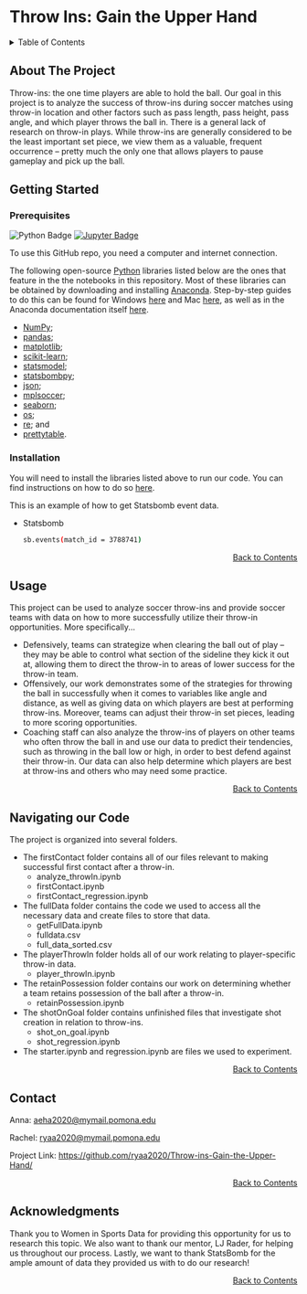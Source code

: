 # Throw Ins: Gain the Upper Hand

<!-- TABLE OF CONTENTS -->
<details>
  <summary>Table of Contents</summary>
  <ol>
    <li>
      <a href="#about-the-project">About The Project</a>
    </li>
    <li>
      <a href="#getting-started">Getting Started</a>
      <ul>
        <li><a href="#prerequisites">Prerequisites</a></li>
        <li><a href="#installation">Installation</a></li>
      </ul>
    </li>
    <li><a href="#usage">Usage</a></li>
    <li><a href="#roadmap">Roadmap</a></li>
    <li><a href="#contributing">Contributing</a></li>
    <li><a href="#contact">Contact</a></li>
    <li><a href="#acknowledgments">Acknowledgments</a></li>
  </ol>
</details>

## About The Project

Throw-ins: the one time players are able to hold the ball. Our goal in this project is to analyze the success of throw-ins during soccer matches using throw-in location and other factors such as pass length, pass height, pass angle, and which player throws the ball in. There is a general lack of research on throw-in plays. While throw-ins are generally considered to be the least important set piece, we view them as a valuable, frequent occurrence – pretty much the only one that allows players to pause gameplay and pick up the ball. 

## Getting Started

### Prerequisites

![Python Badge](https://img.shields.io/badge/-python-3f7dae?style=flat&logo=python&logoColor=fff)
[![Jupyter Badge](https://img.shields.io/badge/Made%20with-Jupyter-orange?style=flat&logo=Jupyter)](https://jupyter.org/try)

<!--This project is written in Python programming language. <br>-->
To use this GitHub repo, you need a computer and internet connection.

The following open-source [Python](https://www.python.org/) libraries listed below are the ones that feature in the the notebooks in this repository. Most of these libraries can be obtained by downloading and installing [Anaconda](https://anaconda.org/anaconda/conda). Step-by-step guides to do this can be found for Windows [here](https://medium.com/@GalarnykMichael/install-python-on-windows-anaconda-c63c7c3d1444) and Mac [here](https://medium.com/@GalarnykMichael/install-python-on-mac-anaconda-ccd9f2014072), as well as in the Anaconda documentation itself [here](https://docs.anaconda.com/anaconda/install/).

*    [NumPy](https://numpy.org/doc/stable/contents.html);
*    [pandas](http://pandas.pydata.org/);
*    [matplotlib](https://matplotlib.org/contents.html?v=20200411155018);
*    [scikit-learn](https://scikit-learn.org/stable/);
*    [statsmodel](https://www.statsmodels.org/stable/index.html);
*    [statsbombpy](https://github.com/statsbomb/statsbombpy);
*    [json](https://docs.python.org/3/library/json.html);
*    [mplsoccer](https://mplsoccer.readthedocs.io/en/latest/index.html);
*    [seaborn](https://seaborn.pydata.org/);
*    [os](https://docs.python.org/3/library/os.html);
*    [re](https://docs.python.org/3/library/re.html); and
*    [prettytable](https://pypi.org/project/prettytable/).


### Installation

You will need to install the libraries listed above to run our code. You can find instructions on how to do so [here](https://docs.python.org/3/installing/index.html).

This is an example of how to get Statsbomb event data. 
* Statsbomb
  ```sh
  sb.events(match_id = 3788741)
  ```

<p align="right"><a href="#table-of-contents">Back to Contents</a>


## Usage

This project can be used to analyze soccer throw-ins and provide soccer teams with data on how to more successfully utilize their throw-in opportunities.
More specifically... 
  + Defensively, teams can strategize when clearing the ball out of play – they may be able to control what section of the sideline they kick it out at, allowing them to direct the throw-in to areas of lower success for the throw-in team. 
  + Offensively, our work demonstrates some of the strategies for throwing the ball in successfully when it comes to variables like angle and distance, as well as giving data on which players are best at performing throw-ins. Moreover, teams can adjust their throw-in set pieces, leading to more scoring opportunities. 
  + Coaching staff can also analyze the throw-ins of players on other teams who often throw the ball in and use our data to predict their tendencies, such as throwing in the ball low or high, in order to best defend against their throw-in. Our data can also help determine which players are best at throw-ins and others who may need some practice. 


<p align="right"><a href="#table-of-contents">Back to Contents</a>

## Navigating our Code

The project is organized into several folders. 
  + The firstContact folder contains all of our files relevant to making successful first contact after a throw-in.
    + analyze_throwIn.ipynb
    + firstContact.ipynb
    + firstContact_regression.ipynb
  + The fullData folder contains the code we used to access all the necessary data and create files to store that data. 
    + getFullData.ipynb
    + fulldata.csv
    + full_data_sorted.csv
  + The playerThrowIn folder holds all of our work relating to player-specific throw-in data. 
    + player_throwIn.ipynb
  + The retainPossession folder contains our work on determining whether a team retains possession of the ball after a throw-in. 
    + retainPossession.ipynb
  + The shotOnGoal folder contains unfinished files that investigate shot creation in relation to throw-ins. 
    + shot_on_goal.ipynb
    + shot_regression.ipynb
  + The starter.ipynb and regression.ipynb are files we used to experiment. 

<p align="right"><a href="#table-of-contents">Back to Contents</a>

## Contact

Anna: aeha2020@mymail.pomona.edu

Rachel: ryaa2020@mymail.pomona.edu

Project Link: https://github.com/ryaa2020/Throw-ins-Gain-the-Upper-Hand/

<p align="right"><a href="#table-of-contents">Back to Contents</a>

## Acknowledgments

Thank you to Women in Sports Data for providing this opportunity for us to research this topic. We also want to thank our mentor, LJ Rader, for helping us throughout our process. Lastly, we want to thank StatsBomb for the ample amount of data they provided us with to do our research! 

<p align="right"><a href="#table-of-contents">Back to Contents</a>
